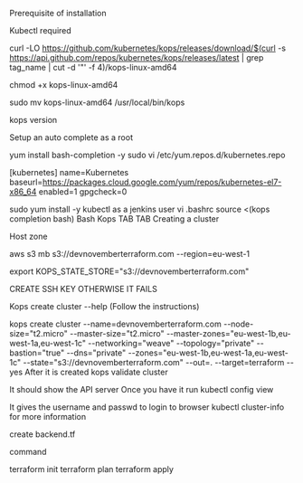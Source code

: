 Prerequisite of installation

Kubectl required

curl -LO https://github.com/kubernetes/kops/releases/download/$(curl -s https://api.github.com/repos/kubernetes/kops/releases/latest | grep tag_name | cut -d '"' -f 4)/kops-linux-amd64

chmod +x kops-linux-amd64

sudo mv kops-linux-amd64 /usr/local/bin/kops

kops version

Setup an auto complete as a root

yum install bash-completion -y
sudo vi /etc/yum.repos.d/kubernetes.repo

[kubernetes] name=Kubernetes baseurl=https://packages.cloud.google.com/yum/repos/kubernetes-el7-x86_64 enabled=1 gpgcheck=0

sudo yum install -y kubectl as a jenkins user
vi .bashrc source <(kops completion bash)
Bash
Kops TAB TAB
Creating a cluster

Host zone

aws s3 mb s3://devnovemberterraform.com --region=eu-west-1

export KOPS_STATE_STORE="s3://devnovemberterraform.com"

CREATE SSH KEY OTHERWISE IT FAILS

Kops create cluster --help (Follow the instructions)

kops create cluster --name=devnovemberterraform.com --node-size="t2.micro" --master-size="t2.micro" --master-zones="eu-west-1b,eu-west-1a,eu-west-1c" --networking="weave" --topology="private" --bastion="true" --dns="private" --zones="eu-west-1b,eu-west-1a,eu-west-1c" --state="s3://devnovemberterraform.com" --out=. --target=terraform --yes
After it is created kops validate cluster

It should show the API server Once you have it run kubectl config view

It gives the username and passwd to login to browser kubectl cluster-info for more information

create backend.tf

command

terraform init
terraform plan
terraform apply
